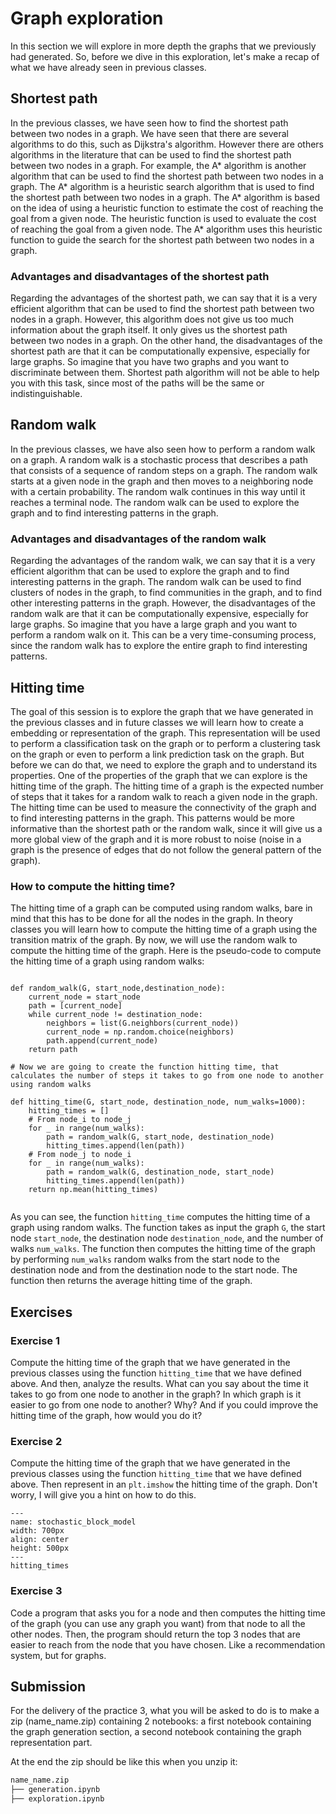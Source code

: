 # Graph exploration

In this section we will explore in more depth the graphs that we previously had generated. So, before we dive in this exploration, let's make a recap of what we have already seen in previous classes.


## Shortest path


In the previous classes, we have seen how to find the shortest path between two nodes in a graph. We have seen that there are several algorithms to do this, such as Dijkstra's algorithm. However there are others algorithms in the literature that can be used to find the shortest path between two nodes in a graph. For example, the A* algorithm is another algorithm that can be used to find the shortest path between two nodes in a graph. The A* algorithm is a heuristic search algorithm that is used to find the shortest path between two nodes in a graph. The A* algorithm is based on the idea of using a heuristic function to estimate the cost of reaching the goal from a given node. The heuristic function is used to evaluate the cost of reaching the goal from a given node. The A* algorithm uses this heuristic function to guide the search for the shortest path between two nodes in a graph.

### Advantages and disadvantages of the shortest path



Regarding the advantages of the shortest path, we can say that it is a very efficient algorithm that can be used to find the shortest path between two nodes in a graph. However, this algorithm does not give us too much information about the graph itself. It only gives us the shortest path between two nodes in a graph. On the other hand, the disadvantages of the shortest path are that it can be computationally expensive, especially for large graphs. So imagine that you have two graphs and you want to discriminate between them. Shortest path algorithm will not be able to help you with this task, since most of the paths will be the same or indistinguishable.

##  Random walk



In the previous classes, we have also seen how to perform a random walk on a graph. A random walk is a stochastic process that describes a path that consists of a sequence of random steps on a graph. The random walk starts at a given node in the graph and then moves to a neighboring node with a certain probability. The random walk continues in this way until it reaches a terminal node. The random walk can be used to explore the graph and to find interesting patterns in the graph.


###  Advantages and disadvantages of the random walk



Regarding the advantages of the random walk, we can say that it is a very efficient algorithm that can be used to explore the graph and to find interesting patterns in the graph. The random walk can be used to find clusters of nodes in the graph, to find communities in the graph, and to find other interesting patterns in the graph. However, the disadvantages of the random walk are that it can be computationally expensive, especially for large graphs. So imagine that you have a large graph and you want to perform a random walk on it. This can be a very time-consuming process, since the random walk has to explore the entire graph to find interesting patterns.

## Hitting time



The goal of this session is to explore the graph that we have generated in the previous classes and in future classes we will learn how to create a embedding or representation of the graph. This representation will be used to perform a classification task on the graph or to perform a clustering task on the graph or even to perform a link prediction task on the graph. But before we can do that, we need to explore the graph and to understand its properties. One of the properties of the graph that we can explore is the hitting time of the graph. The hitting time of a graph is the expected number of steps that it takes for a random walk to reach a given node in the graph. The hitting time can be used to measure the connectivity of the graph and to find interesting patterns in the graph. This patterns would be more informative than the shortest path or the random walk, since it will give us a more global view of the graph and it is more robust to noise (noise in a graph is the presence of edges that do not follow the general pattern of the graph).

### How to compute the hitting time?

The hitting time of a graph can be computed using random walks, bare in mind that this has to be done for all the nodes in the graph. In theory classes you will learn how to compute the hitting time of a graph using the transition matrix of the graph. By now, we will use the random walk to compute the hitting time of the graph. Here is the pseudo-code to compute the hitting time of a graph using random walks:

```{r, tidy=FALSE, eval=FALSE, highlight=FALSE }

def random_walk(G, start_node,destination_node):
    current_node = start_node
    path = [current_node]
    while current_node != destination_node:
        neighbors = list(G.neighbors(current_node))
        current_node = np.random.choice(neighbors)
        path.append(current_node)
    return path

# Now we are going to create the function hitting time, that calculates the number of steps it takes to go from one node to another using random walks

def hitting_time(G, start_node, destination_node, num_walks=1000):
    hitting_times = []
    # From node_i to node_j
    for _ in range(num_walks):
        path = random_walk(G, start_node, destination_node)
        hitting_times.append(len(path))
    # From node_j to node_i
    for _ in range(num_walks):
        path = random_walk(G, destination_node, start_node)
        hitting_times.append(len(path))
    return np.mean(hitting_times)
        

```
As you can see, the function `hitting_time` computes the hitting time of a graph using random walks. The function takes as input the graph `G`, the start node `start_node`, the destination node `destination_node`, and the number of walks `num_walks`. The function then computes the hitting time of the graph by performing `num_walks` random walks from the start node to the destination node and from the destination node to the start node. The function then returns the average hitting time of the graph.

## Exercises

### Exercise 1

Compute the hitting time of the graph that we have generated in the previous classes using the function `hitting_time` that we have defined above. And then, analyze the results. What can you say about the time it takes to go from one node to another in the graph? In which graph is it easier to go from one node to another? Why? And if you could improve the hitting time of the graph, how would you do it? 

### Exercise 2

Compute the hitting time of the graph that we have generated in the previous classes using the function `hitting_time` that we have defined above. Then represent in an `plt.imshow` the hitting time of the graph. Don't worry, I will give you a hint on how to do this.

```{figure} ./images/practices/hitting_times.png
---
name: stochastic_block_model
width: 700px
align: center
height: 500px
---
hitting_times
```

### Exercise 3

Code a program that asks you for a node and then computes the hitting time of the graph (you can use any graph you want) from that node to all the other nodes. Then, the program should return the top 3 nodes that are easier to reach from the node that you have chosen. Like a recommendation system, but for graphs.


## Submission

For the delivery of the practice 3, what you will be asked to do is to make a zip (name_name.zip) containing 2 notebooks: a first notebook containing the graph generation  section, a second notebook containing the graph representation part.

At the end the zip should be like this when you unzip it:
```bash
name_name.zip
├── generation.ipynb
├── exploration.ipynb
```